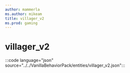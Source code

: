 ```yaml
---
author: mammerla
ms.author: mikeam
title: villager_v2
ms.prod: gaming
---
```


# villager_v2

:::code language="json" source="../../VanillaBehaviorPack/entities/villager_v2.json":::
